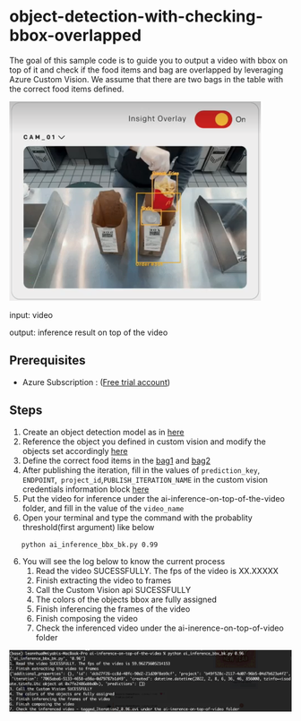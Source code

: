 # object-detection-with-checking-bbox-overlapped
The goal of this sample code is to guide you to output a video with bbox on top of it and check if the food items and bag are overlapped by leveraging Azure Custom Vision. We assume that there are two bags in the table with the correct food items defined. 

![mcd](docs/images/mcd.png)

input: video

output: inference result on top of the video

## Prerequisites
- Azure Subscription : ([Free trial account](https://azure.microsoft.com/en-us/free/))

## Steps
1. Create an object detection model as in [here](https://docs.microsoft.com/en-us/azure/cognitive-services/custom-vision-service/get-started-build-detector)
2. Reference the object you defined in custom vision and modify the objects set accordingly [here](https://github.com/leannhuang/object-detection-with-checking-bbox-overlapped/blob/main/check_bbox_overlapped.py#L27) 
3. Define the correct food items in the [bag1](https://github.com/leannhuang/object-detection-with-checking-bbox-overlapped/blob/main/check_bbox_overlapped.py#L17) and [bag2](https://github.com/leannhuang/object-detection-with-checking-bbox-overlapped/blob/main/check_bbox_overlapped.py#L18)
4. After publishing the iteration, fill in the values of `prediction_key`, `ENDPOINT`,` project_id`,`PUBLISH_ITERATION_NAME` in the custom vision credentials information block [here](https://github.com/leannhuang/object-detection-with-checking-bbox-overlapped/blob/main/check_bbox_overlapped.py#L39)
5. Put the video for inference under the ai-inference-on-top-of-the-video folder, and fill in the value of the  `video_name`
6. Open your terminal and type the command with the probablity threshold(first argument) like below 
```
   python ai_inference_bbx_bk.py 0.99
```
6. You will see the log below to know the current process
   1. Read the video SUCESSFULLY. The fps of the video is XX.XXXXX
   2. Finish extracting the video to frames 
   3. Call the Custom Vision api SUCESSFULLY
   4. The colors of the objects bbox are fully assigned
   5. Finish inferencing the frames of the video
   6. Finish composing the video
   7. Check the inferenced video under the ai-inerence-on-top-of-video folder

![commands arguments](docs/images/commands_argument.png)